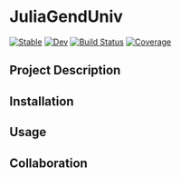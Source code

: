 # JuliaGendUniv

[![Stable](https://img.shields.io/badge/docs-stable-blue.svg)](https://university-gender-evolution.github.io/JuliaGendUniv.jl/stable/)
[![Dev](https://img.shields.io/badge/docs-dev-blue.svg)](https://university-gender-evolution.github.io/JuliaGendUniv.jl/dev/)
[![Build Status](https://github.com/university-gender-evolution/JuliaGendUniv.jl/actions/workflows/CI.yml/badge.svg?branch=main)](https://github.com/university-gender-evolution/JuliaGendUniv.jl/actions/workflows/CI.yml?query=branch%3Amain)
[![Coverage](https://codecov.io/gh/university-gender-evolution/JuliaGendUniv.jl/branch/main/graph/badge.svg)](https://codecov.io/gh/university-gender-evolution/JuliaGendUniv.jl)

## Project Description





## Installation 




## Usage





## Collaboration
